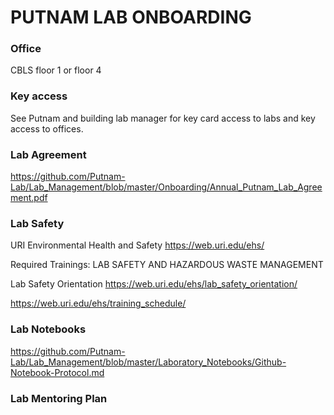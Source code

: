 # PUTNAM LAB ONBOARDING


### Office
CBLS floor 1 or floor 4


### Key access
See Putnam and building lab manager for key card access to labs and key access to offices.


### Lab Agreement
https://github.com/Putnam-Lab/Lab_Management/blob/master/Onboarding/Annual_Putnam_Lab_Agreement.pdf


### Lab Safety
URI Environmental Health and Safety
https://web.uri.edu/ehs/

Required Trainings: LAB SAFETY AND HAZARDOUS WASTE MANAGEMENT

Lab Safety Orientation https://web.uri.edu/ehs/lab_safety_orientation/

https://web.uri.edu/ehs/training_schedule/

### Lab Notebooks

https://github.com/Putnam-Lab/Lab_Management/blob/master/Laboratory_Notebooks/Github-Notebook-Protocol.md


### Lab Mentoring Plan




